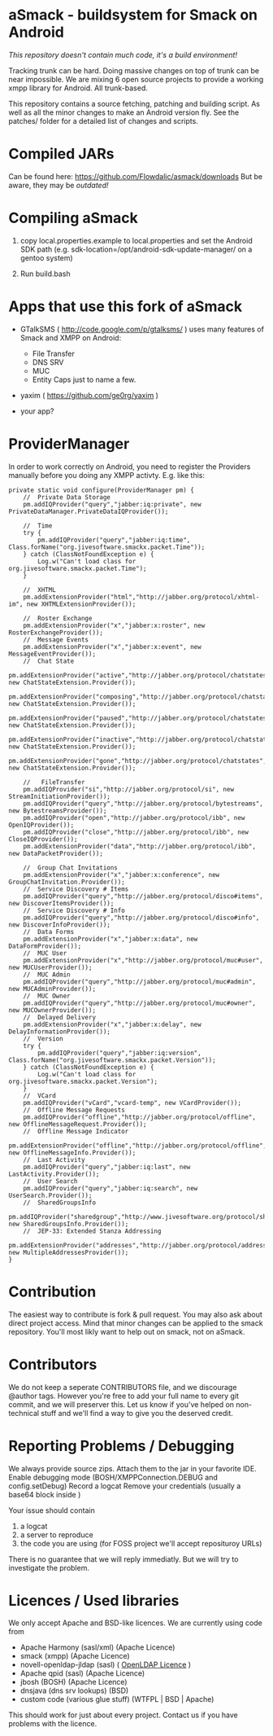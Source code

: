 aSmack - buildsystem for Smack on Android
=========================================

*This repository doesn't contain much code, it's a build environment!*

Tracking trunk can be hard. Doing massive changes on top of trunk can be
near impossible. We are mixing 6 open source projects to provide a working
xmpp library for Android. All trunk-based.

This repository contains a source fetching, patching and building script.
As well as all the minor changes to make an Android version fly.
See the patches/ folder for a detailed list of changes and scripts.

Compiled JARs
=============
Can be found here: https://github.com/Flowdalic/asmack/downloads
But be aware, they may be *outdated!*

Compiling aSmack
================

1. copy local.properties.example to local.properties and set the Android SDK path (e.g. sdk-location=/opt/android-sdk-update-manager/ on a gentoo system)

2. Run build.bash

Apps that use this fork of aSmack
=================================
- GTalkSMS ( http://code.google.com/p/gtalksms/ ) uses many features of Smack and XMPP on Android:
    - File Transfer
    - DNS SRV
    - MUC
    - Entity Caps
    just to name a few. 

- yaxim ( https://github.com/ge0rg/yaxim )
- your app?

ProviderManager
===============

In order to work correctly on Android, you need to register the Providers manually before you doing any XMPP activty. E.g. like this:

    private static void configure(ProviderManager pm) {
        //  Private Data Storage
        pm.addIQProvider("query","jabber:iq:private", new PrivateDataManager.PrivateDataIQProvider());
 
        //  Time
        try {
            pm.addIQProvider("query","jabber:iq:time", Class.forName("org.jivesoftware.smackx.packet.Time"));
        } catch (ClassNotFoundException e) {
            Log.w("Can't load class for org.jivesoftware.smackx.packet.Time");
        }
 
        //  XHTML
        pm.addExtensionProvider("html","http://jabber.org/protocol/xhtml-im", new XHTMLExtensionProvider());

        //  Roster Exchange
        pm.addExtensionProvider("x","jabber:x:roster", new RosterExchangeProvider());
        //  Message Events
        pm.addExtensionProvider("x","jabber:x:event", new MessageEventProvider());
        //  Chat State
        pm.addExtensionProvider("active","http://jabber.org/protocol/chatstates", new ChatStateExtension.Provider());
        pm.addExtensionProvider("composing","http://jabber.org/protocol/chatstates", new ChatStateExtension.Provider());
        pm.addExtensionProvider("paused","http://jabber.org/protocol/chatstates", new ChatStateExtension.Provider());
        pm.addExtensionProvider("inactive","http://jabber.org/protocol/chatstates", new ChatStateExtension.Provider());
        pm.addExtensionProvider("gone","http://jabber.org/protocol/chatstates", new ChatStateExtension.Provider());
        
        //   FileTransfer
        pm.addIQProvider("si","http://jabber.org/protocol/si", new StreamInitiationProvider());
        pm.addIQProvider("query","http://jabber.org/protocol/bytestreams", new BytestreamsProvider());
        pm.addIQProvider("open","http://jabber.org/protocol/ibb", new OpenIQProvider());
        pm.addIQProvider("close","http://jabber.org/protocol/ibb", new CloseIQProvider());
        pm.addExtensionProvider("data","http://jabber.org/protocol/ibb", new DataPacketProvider());
        
        //  Group Chat Invitations
        pm.addExtensionProvider("x","jabber:x:conference", new GroupChatInvitation.Provider());
        //  Service Discovery # Items    
        pm.addIQProvider("query","http://jabber.org/protocol/disco#items", new DiscoverItemsProvider());
        //  Service Discovery # Info
        pm.addIQProvider("query","http://jabber.org/protocol/disco#info", new DiscoverInfoProvider());
        //  Data Forms
        pm.addExtensionProvider("x","jabber:x:data", new DataFormProvider());
        //  MUC User
        pm.addExtensionProvider("x","http://jabber.org/protocol/muc#user", new MUCUserProvider());
        //  MUC Admin    
        pm.addIQProvider("query","http://jabber.org/protocol/muc#admin", new MUCAdminProvider());
        //  MUC Owner    
        pm.addIQProvider("query","http://jabber.org/protocol/muc#owner", new MUCOwnerProvider());
        //  Delayed Delivery
        pm.addExtensionProvider("x","jabber:x:delay", new DelayInformationProvider());
        //  Version
        try {
            pm.addIQProvider("query","jabber:iq:version", Class.forName("org.jivesoftware.smackx.packet.Version"));
        } catch (ClassNotFoundException e) {
            Log.w("Can't load class for org.jivesoftware.smackx.packet.Version");
        }
        //  VCard
        pm.addIQProvider("vCard","vcard-temp", new VCardProvider());
        //  Offline Message Requests
        pm.addIQProvider("offline","http://jabber.org/protocol/offline", new OfflineMessageRequest.Provider());
        //  Offline Message Indicator
        pm.addExtensionProvider("offline","http://jabber.org/protocol/offline", new OfflineMessageInfo.Provider());
        //  Last Activity
        pm.addIQProvider("query","jabber:iq:last", new LastActivity.Provider());
        //  User Search
        pm.addIQProvider("query","jabber:iq:search", new UserSearch.Provider());
        //  SharedGroupsInfo
        pm.addIQProvider("sharedgroup","http://www.jivesoftware.org/protocol/sharedgroup", new SharedGroupsInfo.Provider());
        //  JEP-33: Extended Stanza Addressing
        pm.addExtensionProvider("addresses","http://jabber.org/protocol/address", new MultipleAddressesProvider());
    }

Contribution
============

The easiest way to contribute is fork & pull request. You may also ask about
direct project access. Mind that minor changes can be applied to the smack
repository. You'll most likly want to help out on smack, not on aSmack.

Contributors
============

We do not keep a seperate CONTRIBUTORS file, and we discourage @author tags.
However you're free to add your full name to every git commit, and we will
preserver this. Let us know if you've helped on non-technical stuff and we'll
find a way to give you the deserved credit.

Reporting Problems / Debugging
==============================

We always provide source zips. Attach them to the jar in your favorite IDE.
Enable debugging mode (BOSH/XMPPConnection.DEBUG and config.setDebug)
Record a logcat
Remove your credentials (usually a base64 block inside <auth></auth>)

Your issue should contain
1. a logcat
2. a server to reproduce
3. the code you are using (for FOSS project we'll accept reposituroy URLs)

There is no guarantee that we will reply immediatly. But we will try to
investigate the problem.


Licences / Used libraries
=========================

We only accept Apache and BSD-like licences.
We are currently using code from

 * Apache Harmony (sasl/xml) (Apache Licence)
 * smack (xmpp) (Apache Licence)
 * novell-openldap-jldap (sasl) ( [OpenLDAP Licence][1] )
 * Apache qpid (sasl) (Apache Licence)
 * jbosh (BOSH) (Apache Licence)
 * dnsjava (dns srv lookups) (BSD)
 * custom code (various glue stuff) (WTFPL | BSD | Apache)

This should work for just about every project. Contact us if you have problems
with the licence.

  [1]: http://www.openldap.org/devel/cvsweb.cgi/~checkout~/LICENSE?rev=1.23.2.1&hideattic=1&sortbydate=0  "OpenLDAP Licence"

